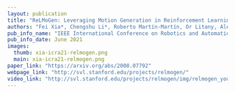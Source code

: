 ```yaml
---
layout: publication
title: "ReLMoGen: Leveraging Motion Generation in Reinforcement Learning for Mobile Manipulation "
authors: "Fei Xia*, Chengshu Li*, Roberto Martín-Martín, Or Litany, Alexander Toshev, Silvio Savarese (* Equal Contribution)"
pub_info_name: "IEEE International Conference on Robotics and Automation (ICRA)"
pub_info_date: June 2021
images:
  thumb: xia-icra21-relmogen.png
  main: xia-icra21-relmogen.png
paper_link: "https://arxiv.org/abs/2008.07792"
webpage_link: "http://svl.stanford.edu/projects/relmogen/"
video_link: "http://svl.stanford.edu/projects/relmogen/img/relmogen_youtube_compressed.mp4"
---
```


